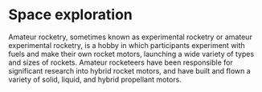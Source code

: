 #  Space exploration

Amateur rocketry, sometimes known as experimental rocketry or amateur experimental rocketry, is a hobby in which participants experiment with fuels and make their own rocket motors, launching a wide variety of types and sizes of rockets. Amateur rocketeers have been responsible for significant research into hybrid rocket motors, and have built and flown a variety of solid, liquid, and hybrid propellant motors.

